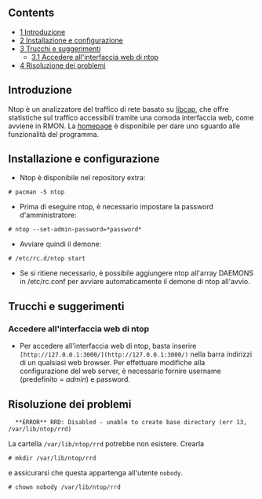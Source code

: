 ## Contents

*   [1 Introduzione](#Introduzione)
*   [2 Installazione e configurazione](#Installazione_e_configurazione)
*   [3 Trucchi e suggerimenti](#Trucchi_e_suggerimenti)
    *   [3.1 Accedere all'interfaccia web di ntop](#Accedere_all.27interfaccia_web_di_ntop)
*   [4 Risoluzione dei problemi](#Risoluzione_dei_problemi)

## Introduzione

Ntop è un analizzatore del traffico di rete basato su [libcap](http://www.tcpdump.org/), che offre statistiche sul traffico accessibili tramite una comoda interfaccia web, come avviene in RMON. La [homepage](http://www.ntop.org/overview.html) è disponibile per dare uno sguardo alle funzionalità del programma.

## Installazione e configurazione

*   Ntop è disponibile nel repository extra:

```
# pacman -S ntop

```

*   Prima di eseguire ntop, è necessario impostare la password d'amministratore:

```
# ntop --set-admin-password=*password*

```

*   Avviare quindi il demone:

```
# /etc/rc.d/ntop start

```

*   Se si ritiene necessario, è possibile aggiungere ntop all'array DAEMONS in /etc/rc.conf per avviare automaticamente il demone di ntop all'avvio.

## Trucchi e suggerimenti

### Accedere all'interfaccia web di ntop

*   Per accedere all'interfaccia web di ntop, basta inserire `[http://127.0.0.1:3000/](http://127.0.0.1:3000/)` nella barra indirizzi di un qualsiasi web browser. Per effettuare modifiche alla configurazione del web server, è necessario fornire username (predefinito = *admin*) e password.

## Risoluzione dei problemi

```
  **ERROR** RRD: Disabled - unable to create base directory (err 13, /var/lib/ntop/rrd)

```

La cartella `/var/lib/ntop/rrd` potrebbe non esistere. Crearla

```
# mkdir /var/lib/ntop/rrd

```

e assicurarsi che questa appartenga all'utente `nobody`.

```
# chown nobody /var/lib/ntop/rrd

```